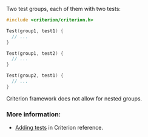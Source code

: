 Two test groups, each of them with two tests:

```c
#include <criterion/criterion.h>

Test(group1, test1) {
  // ...
}

Test(group1, test2) {
  // ...
}

Test(group2, test1) {
  // ...
}
```

Criterion framework does not allow for nested groups.

### More information:

- [Adding tests](https://criterion.readthedocs.io/en/master/starter.html#adding-tests) in Criterion reference.